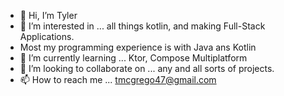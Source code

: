 - 👋 Hi, I’m Tyler
- 👀 I’m interested in ... all things kotlin, and making Full-Stack Applications. 
- Most my programming experience is with Java ans Kotlin
- 🌱 I’m currently learning ... Ktor, Compose Multiplatform
- 💞️ I’m looking to collaborate on ... any and all sorts of projects. 
- 📫 How to reach me ... tmcgrego47@gmail.com

<!---
TylerMcG/TylerMcG is a ✨ special ✨ repository because its `README.md` (this file) appears on your GitHub profile.
You can click the Preview link to take a look at your changes.
--->
